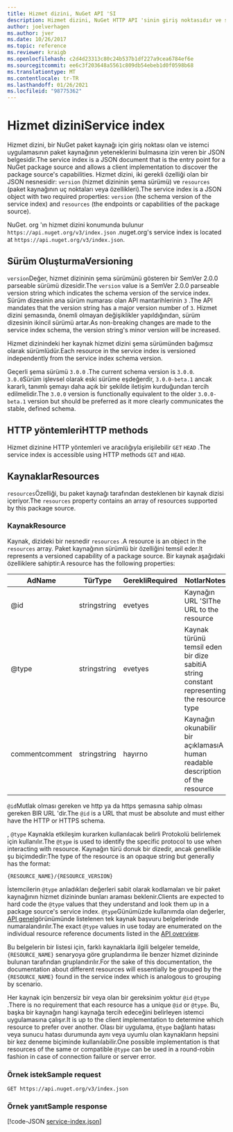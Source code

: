 ```yaml
---
title: Hizmet dizini, NuGet API 'SI
description: Hizmet dizini, NuGet HTTP API 'sinin giriş noktasıdır ve sunucunun yeteneklerini sıralar.
author: joelverhagen
ms.author: jver
ms.date: 10/26/2017
ms.topic: reference
ms.reviewer: kraigb
ms.openlocfilehash: c2d4d23313c80c24b537b1df227a9cea6784ef6e
ms.sourcegitcommit: ee6c3f203648a5561c809db54ebeb1d0f0598b68
ms.translationtype: MT
ms.contentlocale: tr-TR
ms.lasthandoff: 01/26/2021
ms.locfileid: "98775362"
---
```

# <a name="service-index"></a><span data-ttu-id="e43f8-103">Hizmet dizini</span><span class="sxs-lookup"><span data-stu-id="e43f8-103">Service index</span></span>

<span data-ttu-id="e43f8-104">Hizmet dizini, bir NuGet paket kaynağı için giriş noktası olan ve istemci uygulamasının paket kaynağının yeteneklerini bulmasına izin veren bir JSON belgesidir.</span><span class="sxs-lookup"><span data-stu-id="e43f8-104">The service index is a JSON document that is the entry point for a NuGet package source and allows a client implementation to discover the package source's capabilities.</span></span> <span data-ttu-id="e43f8-105">Hizmet dizini, iki gerekli özelliği olan bir JSON nesnesidir: `version` (hizmet dizininin şema sürümü) ve `resources`  (paket kaynağının uç noktaları veya özellikleri).</span><span class="sxs-lookup"><span data-stu-id="e43f8-105">The service index is a JSON object with two required properties: `version` (the schema version of the service index) and `resources`  (the endpoints or capabilities of the package source).</span></span>

<span data-ttu-id="e43f8-106">NuGet. org 'ın hizmet dizini konumunda bulunur `https://api.nuget.org/v3/index.json` .</span><span class="sxs-lookup"><span data-stu-id="e43f8-106">nuget.org's service index is located at `https://api.nuget.org/v3/index.json`.</span></span>

## <a name="versioning"></a><span data-ttu-id="e43f8-107">Sürüm Oluşturma</span><span class="sxs-lookup"><span data-stu-id="e43f8-107">Versioning</span></span>

<span data-ttu-id="e43f8-108">`version`Değer, hizmet dizininin şema sürümünü gösteren bir SemVer 2.0.0 parseable sürümü dizesidir.</span><span class="sxs-lookup"><span data-stu-id="e43f8-108">The `version` value is a SemVer 2.0.0 parseable version string which indicates the schema version of the service index.</span></span> <span data-ttu-id="e43f8-109">Sürüm dizesinin ana sürüm numarası olan API mantarihlerinin `3` .</span><span class="sxs-lookup"><span data-stu-id="e43f8-109">The API mandates that the version string has a major version number of `3`.</span></span> <span data-ttu-id="e43f8-110">Hizmet dizini şemasında, önemli olmayan değişiklikler yapıldığından, sürüm dizesinin ikincil sürümü artar.</span><span class="sxs-lookup"><span data-stu-id="e43f8-110">As non-breaking changes are made to the service index schema, the version string's minor version will be increased.</span></span>

<span data-ttu-id="e43f8-111">Hizmet dizinindeki her kaynak hizmet dizini şema sürümünden bağımsız olarak sürümlüdür.</span><span class="sxs-lookup"><span data-stu-id="e43f8-111">Each resource in the service index is versioned independently from the service index schema version.</span></span>

<span data-ttu-id="e43f8-112">Geçerli şema sürümü `3.0.0` .</span><span class="sxs-lookup"><span data-stu-id="e43f8-112">The current schema version is `3.0.0`.</span></span> <span data-ttu-id="e43f8-113">`3.0.0`Sürüm işlevsel olarak eski sürüme eşdeğerdir, `3.0.0-beta.1` ancak kararlı, tanımlı şemayı daha açık bir şekilde iletişim kurduğundan tercih edilmelidir.</span><span class="sxs-lookup"><span data-stu-id="e43f8-113">The `3.0.0` version is functionally equivalent to the older `3.0.0-beta.1` version but should be preferred as it more clearly communicates the stable, defined schema.</span></span>

## <a name="http-methods"></a><span data-ttu-id="e43f8-114">HTTP yöntemleri</span><span class="sxs-lookup"><span data-stu-id="e43f8-114">HTTP methods</span></span>

<span data-ttu-id="e43f8-115">Hizmet dizinine HTTP yöntemleri ve aracılığıyla erişilebilir `GET` `HEAD` .</span><span class="sxs-lookup"><span data-stu-id="e43f8-115">The service index is accessible using HTTP methods `GET` and `HEAD`.</span></span>

## <a name="resources"></a><span data-ttu-id="e43f8-116">Kaynaklar</span><span class="sxs-lookup"><span data-stu-id="e43f8-116">Resources</span></span>

<span data-ttu-id="e43f8-117">`resources`Özelliği, bu paket kaynağı tarafından desteklenen bir kaynak dizisi içeriyor.</span><span class="sxs-lookup"><span data-stu-id="e43f8-117">The `resources` property contains an array of resources supported by this package source.</span></span>

### <a name="resource"></a><span data-ttu-id="e43f8-118">Kaynak</span><span class="sxs-lookup"><span data-stu-id="e43f8-118">Resource</span></span>

<span data-ttu-id="e43f8-119">Kaynak, dizideki bir nesnedir `resources` .</span><span class="sxs-lookup"><span data-stu-id="e43f8-119">A resource is an object in the `resources` array.</span></span> <span data-ttu-id="e43f8-120">Paket kaynağının sürümlü bir özelliğini temsil eder.</span><span class="sxs-lookup"><span data-stu-id="e43f8-120">It represents a versioned capability of a package source.</span></span> <span data-ttu-id="e43f8-121">Bir kaynak aşağıdaki özelliklere sahiptir:</span><span class="sxs-lookup"><span data-stu-id="e43f8-121">A resource has the following properties:</span></span>

<span data-ttu-id="e43f8-122">Ad</span><span class="sxs-lookup"><span data-stu-id="e43f8-122">Name</span></span>          | <span data-ttu-id="e43f8-123">Tür</span><span class="sxs-lookup"><span data-stu-id="e43f8-123">Type</span></span>   | <span data-ttu-id="e43f8-124">Gerekli</span><span class="sxs-lookup"><span data-stu-id="e43f8-124">Required</span></span> | <span data-ttu-id="e43f8-125">Notlar</span><span class="sxs-lookup"><span data-stu-id="e43f8-125">Notes</span></span>
------------- | ------ | -------- | -----
@id           | <span data-ttu-id="e43f8-126">string</span><span class="sxs-lookup"><span data-stu-id="e43f8-126">string</span></span> | <span data-ttu-id="e43f8-127">evet</span><span class="sxs-lookup"><span data-stu-id="e43f8-127">yes</span></span>      | <span data-ttu-id="e43f8-128">Kaynağın URL 'SI</span><span class="sxs-lookup"><span data-stu-id="e43f8-128">The URL to the resource</span></span>
@type         | <span data-ttu-id="e43f8-129">string</span><span class="sxs-lookup"><span data-stu-id="e43f8-129">string</span></span> | <span data-ttu-id="e43f8-130">evet</span><span class="sxs-lookup"><span data-stu-id="e43f8-130">yes</span></span>      | <span data-ttu-id="e43f8-131">Kaynak türünü temsil eden bir dize sabiti</span><span class="sxs-lookup"><span data-stu-id="e43f8-131">A string constant representing the resource type</span></span>
<span data-ttu-id="e43f8-132">comment</span><span class="sxs-lookup"><span data-stu-id="e43f8-132">comment</span></span>       | <span data-ttu-id="e43f8-133">string</span><span class="sxs-lookup"><span data-stu-id="e43f8-133">string</span></span> | <span data-ttu-id="e43f8-134">hayır</span><span class="sxs-lookup"><span data-stu-id="e43f8-134">no</span></span>       | <span data-ttu-id="e43f8-135">Kaynağın okunabilir bir açıklaması</span><span class="sxs-lookup"><span data-stu-id="e43f8-135">A human readable description of the resource</span></span>

<span data-ttu-id="e43f8-136">`@id`Mutlak olması gereken ve http ya da https şemasına sahip olması gereken BIR URL 'dir.</span><span class="sxs-lookup"><span data-stu-id="e43f8-136">The `@id` is a URL that must be absolute and must either have the HTTP or HTTPS schema.</span></span>

<span data-ttu-id="e43f8-137">, `@type` Kaynakla etkileşim kurarken kullanılacak belirli Protokolü belirlemek için kullanılır.</span><span class="sxs-lookup"><span data-stu-id="e43f8-137">The `@type` is used to identify the specific protocol to use when interacting with resource.</span></span> <span data-ttu-id="e43f8-138">Kaynağın türü donuk bir dizedir, ancak genellikle şu biçimdedir:</span><span class="sxs-lookup"><span data-stu-id="e43f8-138">The type of the resource is an opaque string but generally has the format:</span></span>

```
{RESOURCE_NAME}/{RESOURCE_VERSION}
```

<span data-ttu-id="e43f8-139">İstemcilerin `@type` anladıkları değerleri sabit olarak kodlamaları ve bir paket kaynağının hizmet dizininde bunları araması beklenir.</span><span class="sxs-lookup"><span data-stu-id="e43f8-139">Clients are expected to hard code the `@type` values that they understand and look them up in a package source's service index.</span></span> <span data-ttu-id="e43f8-140">`@type`Günümüzde kullanımda olan değerler, [API genel](overview.md#resources-and-schema)görünümünde listelenen tek kaynak başvuru belgelerinde numaralandırılır.</span><span class="sxs-lookup"><span data-stu-id="e43f8-140">The exact `@type` values in use today are enumerated on the individual resource reference documents listed in the [API overview](overview.md#resources-and-schema).</span></span>

<span data-ttu-id="e43f8-141">Bu belgelerin bir listesi için, farklı kaynaklarla ilgili belgeler temelde, `{RESOURCE_NAME}` senaryoya göre gruplandırma ile benzer hizmet dizininde bulunan tarafından gruplandırılır.</span><span class="sxs-lookup"><span data-stu-id="e43f8-141">For the sake of this documentation, the documentation about different resources will essentially be grouped by the `{RESOURCE_NAME}` found in the service index which is analogous to grouping by scenario.</span></span> 

<span data-ttu-id="e43f8-142">Her kaynak için benzersiz bir veya olan bir gereksinim yoktur `@id` `@type` .</span><span class="sxs-lookup"><span data-stu-id="e43f8-142">There is no requirement that each resource has a unique `@id` or `@type`.</span></span> <span data-ttu-id="e43f8-143">Bu, başka bir kaynağın hangi kaynağa tercih edeceğini belirleyen istemci uygulamasına çalışır.</span><span class="sxs-lookup"><span data-stu-id="e43f8-143">It is up to the client implementation to determine which resource to prefer over another.</span></span> <span data-ttu-id="e43f8-144">Olası bir uygulama, `@type` bağlantı hatası veya sunucu hatası durumunda aynı veya uyumlu olan kaynakların hepsini bir kez deneme biçiminde kullanılabilir.</span><span class="sxs-lookup"><span data-stu-id="e43f8-144">One possible implementation is that resources of the same or compatible `@type` can be used in a round-robin fashion in case of connection failure or server error.</span></span>

### <a name="sample-request"></a><span data-ttu-id="e43f8-145">Örnek istek</span><span class="sxs-lookup"><span data-stu-id="e43f8-145">Sample request</span></span>

```
GET https://api.nuget.org/v3/index.json
```

### <a name="sample-response"></a><span data-ttu-id="e43f8-146">Örnek yanıt</span><span class="sxs-lookup"><span data-stu-id="e43f8-146">Sample response</span></span>

[!code-JSON [service-index.json](./_data/service-index.json)]
